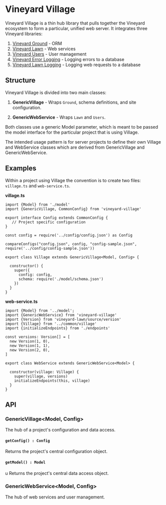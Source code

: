 # Vineyard Village

Vineyard Village is a thin hub library that pulls together the Vineyard ecosystem to form a particular, unified web server.  It integrates three Vineyard libraries:

1. [Vineyard Ground](https://github.com/silentorb/vineyard-ground) - ORM
2. [Vineyard Lawn](https://github.com/silentorb/vineyard-lawn) - Web services
3. [Vineyard Users](https://github.com/silentorb/vineyard-users) - User management
4. [Vineyard Error Logging](https://github.com/silentorb/vineyard-error-logging) - Logging errors to a database
5. [Vineyard Lawn Logging](https://github.com/silentorb/vineyard-lawn-logging) - Logging web requests to a database

## Structure

Vineyard Village is divided into two main classes:

1. **GenericVillage** - Wraps `Ground`, schema definitions, and site configuration.

2. **GenericWebService** - Wraps `Lawn` and `Users`.

Both classes use a generic Model parameter, which is meant to be passed the model interface for the particular project that is using Village.

The intended usage pattern is for server projects to define their own Village and WebService classes which are derived from GenericVillage and GenericWebService.

## Examples

Within a project using Village the convention is to create two files: `village.ts` and `web-service.ts`. 

**village.ts**
```
import {Model} from './model'
import {GenericVillage, CommonConfig} from 'vineyard-village'

export interface Config extends CommonConfig {
   // Project specific configuration
}

const config = require('../config/config.json') as Config

compareConfigs("config.json", config, "config-sample.json", require('../config/config-sample.json'))

export class Village extends GenericVillage<Model, Config> {

  constructor() {
    super({
      config: config,
      schema: require('./model/schema.json')
    })
  }
}
```

**web-service.ts**
```
import {Model} from '../model';
import {GenericWebService} from 'vineyard-village'
import {Version} from 'vineyard-lawn/source/version'
import {Village} from '../common/village'
import {initializeEndpoints} from './endpoints'

const versions: Version[] = [
  new Version(1, 0),
  new Version(1, 1),
  new Version(2, 0),
]

export class WebService extends GenericWebService<Model> {

  constructor(village: Village) {
    super(village, versions)
    initializeEndpoints(this, village)
  }
}
```

## API

### GenericVillage<Model, Config>

The hub of a project's configuration and data access.

#### `getConfig() : Config`

Returns the project's central configuration object.

#### `getModel() : Model`
u
Returns the project's central data access object.

### GenericWebService<Model, Config>

The hub of web services and user management.